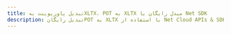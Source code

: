 ---title: تبدیل پاورپوینت بهXLTX، POT به XLTX مبدل رایگان یا Net SDKdescription: تبدیل رایگانPOT به XLTX با استفاده از Net Cloud APIs & SDK. همچنین اسناد Microsoft PowerPoint را در Cloud ایجاد، ویرایش و رندر کنید.---